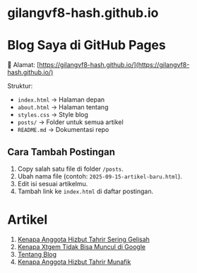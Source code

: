# gilangvf8-hash.github.io
# Blog Saya di GitHub Pages

📍 Alamat: [https://gilangvf8-hash.github.io/](https://gilangvf8-hash.github.io/)

Struktur:
- `index.html` → Halaman depan
- `about.html` → Halaman tentang
- `styles.css` → Style blog
- `posts/` → Folder untuk semua artikel
- `README.md` → Dokumentasi repo

## Cara Tambah Postingan
1. Copy salah satu file di folder `/posts`.
2. Ubah nama file (contoh: `2025-09-15-artikel-baru.html`).
3. Edit isi sesuai artikelmu.
4. Tambah link ke `index.html` di daftar postingan.

# Artikel
1. [Kenapa Anggota Hizbut Tahrir Sering Gelisah](https://gilangvf8-hash.github.io/post/post1.html)
2. [Kenapa Xtgem Tidak Bisa Muncul di Google](https://gilangvf8-hash.github.io/post/post2.html)
3. [Tentang Blog](https://gilangvf8-hash.github.io/about.html) 
4. [Kenapa Anggota Hizbut Tahrir Munafik](https://gilangvf8-hash.github.io/post/post3.html)



